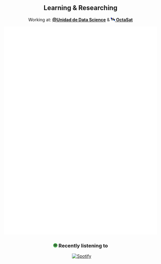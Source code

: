 <div align="center">
  <h2> Learning & Researching </h2>
  <p>Working at: <b><a href="https://uds.udec.cl/">@Unidad de Data Science</a></b> & <b><a href="https://octaaerospace.com/"><img height="14" width="14" src="https://raw.githubusercontent.com/CxrlosKenobi/CxrlosKenobi/main/assets/icons/satellite_icon.png"/> OctaSat</a></b></p>
  <img src="github-metrics.svg" alt="Cool metrics"/>
<h3> <img height="14" width="14" src="https://raw.githubusercontent.com/CxrlosKenobi/CxrlosKenobi/main/assets/icons/spotify-icon.png"/>  Recently listening to </h3>
<tr>
  
&nbsp; [![Spotify](https://cxrloskenobi.vercel.app/api/spotify)](https://open.spotify.com/user/ocpp3ci0zx29f9x2321yjlgrc)
<td>
</div>
